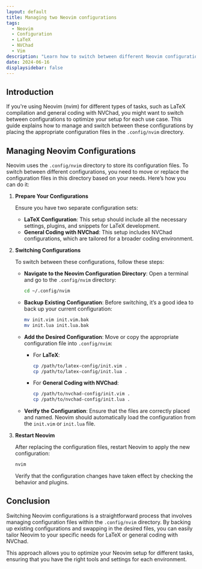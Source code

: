```yaml
---
layout: default
title: Managing two Neovim configurations
tags:
  - Neovim
  - Configuration
  - LaTeX
  - NVChad
  - Vim
description: "Learn how to switch between different Neovim configurations for LaTeX and general coding using NVChad."
date: 2024-06-16
displaysidebar: false
---
```


## Introduction

If you're using Neovim (nvim) for different types of tasks, such as LaTeX compilation and general coding with NVChad, you might want to switch between configurations to optimize your setup for each use case. This guide explains how to manage and switch between these configurations by placing the appropriate configuration files in the `.config/nvim` directory.

## Managing Neovim Configurations

Neovim uses the `.config/nvim` directory to store its configuration files. To switch between different configurations, you need to move or replace the configuration files in this directory based on your needs. Here’s how you can do it:

1. **Prepare Your Configurations**

   Ensure you have two separate configuration sets:
   - **LaTeX Configuration**: This setup should include all the necessary settings, plugins, and snippets for LaTeX development.
   - **General Coding with NVChad**: This setup includes NVChad configurations, which are tailored for a broader coding environment.

2. **Switching Configurations**

   To switch between these configurations, follow these steps:

   - **Navigate to the Neovim Configuration Directory**:
     Open a terminal and go to the `.config/nvim` directory:

     ```sh
     cd ~/.config/nvim
     ```

   - **Backup Existing Configuration**:
     Before switching, it’s a good idea to back up your current configuration:

     ```sh
     mv init.vim init.vim.bak
     mv init.lua init.lua.bak
     ```

   - **Add the Desired Configuration**:
     Move or copy the appropriate configuration file into `.config/nvim`:

     - For **LaTeX**:
       
       ```sh
       cp /path/to/latex-config/init.vim .
       cp /path/to/latex-config/init.lua .
       ```

     - For **General Coding with NVChad**:
       
       ```sh
       cp /path/to/nvchad-config/init.vim .
       cp /path/to/nvchad-config/init.lua .
       ```

   - **Verify the Configuration**:
     Ensure that the files are correctly placed and named. Neovim should automatically load the configuration from the `init.vim` or `init.lua` file.

3. **Restart Neovim**

   After replacing the configuration files, restart Neovim to apply the new configuration:

   ```sh
   nvim
   ```

   Verify that the configuration changes have taken effect by checking the behavior and plugins.

## Conclusion

Switching Neovim configurations is a straightforward process that involves managing configuration files within the `.config/nvim` directory. By backing up existing configurations and swapping in the desired files, you can easily tailor Neovim to your specific needs for LaTeX or general coding with NVChad.

This approach allows you to optimize your Neovim setup for different tasks, ensuring that you have the right tools and settings for each environment.